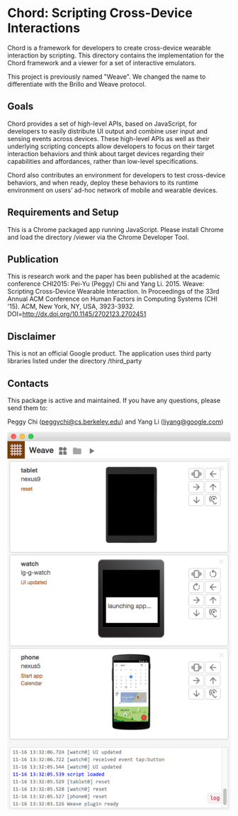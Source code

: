# Chord: Scripting Cross-Device Interactions

Chord is a framework for developers to create cross-device wearable interaction by scripting. This directory contains the implementation for the Chord framework and a viewer for a set of interactive emulators.

This project is previously named "Weave". We changed the name to differentiate with the Brillo and Weave protocol.

## Goals

Chord provides a set of high-level APIs, based on JavaScript, for developers to easily distribute UI output and combine user input and sensing events across devices. These high-level APIs as well as their underlying scripting concepts allow developers to focus on their target interaction behaviors and think about target devices regarding their capabilities and affordances, rather than low-level specifications.

Chord also contributes an environment for developers to test cross-device behaviors, and when ready, deploy these behaviors to its runtime environment on users’ ad-hoc network of mobile and wearable devices.

## Requirements and Setup

This is a Chrome packaged app running JavaScript. Please install Chrome and load the directory /viewer via the Chrome Developer Tool.

## Publication

This is research work and the paper has been published at the academic conference CHI2015:
Pei-Yu (Peggy) Chi and Yang Li. 2015. Weave: Scripting Cross-Device Wearable Interaction. In Proceedings of the 33rd Annual ACM Conference on Human Factors in Computing Systems (CHI '15). ACM, New York, NY, USA, 3923-3932. DOI=http://dx.doi.org/10.1145/2702123.2702451

## Disclaimer
This is not an official Google product. The application uses third party libraries listed under the directory /third_party

## Contacts

This package is active and maintained. If you have any questions, please send them to:

Peggy Chi (peggychi@cs.berkeley.edu) and Yang Li (liyang@google.com)

![Chord UI](/docs/img/chord_UI.png)

